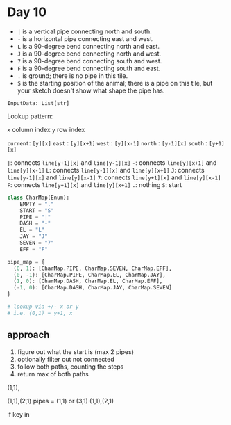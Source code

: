 # Day 10

- `|` is a vertical pipe connecting north and south.
- `-` is a horizontal pipe connecting east and west.
- `L` is a 90-degree bend connecting north and east.
- `J` is a 90-degree bend connecting north and west.
- `7` is a 90-degree bend connecting south and west.
- `F` is a 90-degree bend connecting south and east.
- `.` is ground; there is no pipe in this tile.
- `S` is the starting position of the animal; there is a pipe on this tile, but your sketch doesn't show what shape the pipe has.

`InputData: List[str]`

Lookup pattern:

`x` column index
`y` row index

`current`: `[y][x]`
`east` : `[y][x+1]`
`west` : `[y][x-1]`
`north` : `[y-1][x]`
`south` : `[y+1][x]`

`|`: connects `line[y+1][x]` and `line[y-1][x]`
`-`: connects `line[y][x+1]` and `line[y][x-1]`
`L`: connects `line[y-1][x]` and `line[y][x+1]`
`J`: connects `line[y-1][x]` and `line[y][x-1]`
`7`: connects `line[y+1][x]` and `line[y][x-1]`
`F`: connects `line[y+1][x]` and `line[y][x+1]`
`.`: nothing
`S`: start

```python
class CharMap(Enum):
    EMPTY = "."
    START = "S"
    PIPE = "|"
    DASH = "-"
    EL = "L"
    JAY = "J"
    SEVEN = "7"
    EFF = "F"

pipe_map = {
  (0, 1): [CharMap.PIPE, CharMap.SEVEN, CharMap.EFF],
  (0, -1): [CharMap.PIPE, CharMap.EL, CharMap.JAY],
  (1, 0): [CharMap.DASH, CharMap.EL, CharMap.EFF],
  (-1, 0): [CharMap.DASH, CharMap.JAY, CharMap.SEVEN]
}

# lookup via +/- x or y
# i.e. (0,1) = y+1, x
```

## approach

1. figure out what the start is (max 2 pipes)
1. optionally filter out not connected
1. follow both paths, counting the steps
1. return max of both paths

(1,1),

(1,1),(2,1)
pipes = (1,1) or (3,1)
(1,1),(2,1)

if key in
